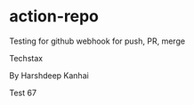 # action-repo
Testing for github webhook for push, PR, merge

Techstax

By Harshdeep Kanhai


Test 67